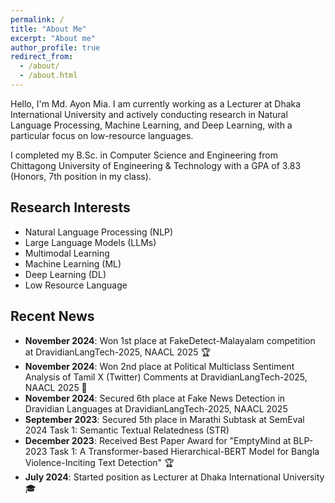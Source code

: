 ```yaml
---
permalink: /
title: "About Me"
excerpt: "About me"
author_profile: true
redirect_from: 
  - /about/
  - /about.html
---
```


Hello, I'm Md. Ayon Mia. I am currently working as a Lecturer at Dhaka International University and actively conducting research in Natural Language Processing, Machine Learning, and Deep Learning, with a particular focus on low-resource languages.

I completed my B.Sc. in Computer Science and Engineering from Chittagong University of Engineering & Technology with a GPA of 3.83 (Honors, 7th position in my class).

## Research Interests
* Natural Language Processing (NLP)
* Large Language Models (LLMs)
* Multimodal Learning
* Machine Learning (ML)
* Deep Learning (DL)
* Low Resource Language

## Recent News
* **November 2024**: Won 1st place at FakeDetect-Malayalam competition at DravidianLangTech-2025, NAACL 2025 🏆
* **November 2024**: Won 2nd place at Political Multiclass Sentiment Analysis of Tamil X (Twitter) Comments at DravidianLangTech-2025, NAACL 2025 🥈
* **November 2024**: Secured 6th place at Fake News Detection in Dravidian Languages at DravidianLangTech-2025, NAACL 2025
* **September 2023**: Secured 5th place in Marathi Subtask at SemEval 2024 Task 1: Semantic Textual Relatedness (STR)
* **December 2023**: Received Best Paper Award for "EmptyMind at BLP-2023 Task 1: A Transformer-based Hierarchical-BERT Model for Bangla Violence-Inciting Text Detection" 🏆
* **July 2024**: Started position as Lecturer at Dhaka International University 🎓